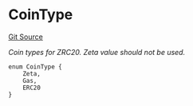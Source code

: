 # CoinType
[Git Source](https://github.com/zeta-chain/protocol-contracts/blob/053cc6a26755df7c287c7e44aada3142e3eaa263/contracts/zevm/interfaces/IZRC20.sol)

*Coin types for ZRC20. Zeta value should not be used.*


```solidity
enum CoinType {
    Zeta,
    Gas,
    ERC20
}
```

